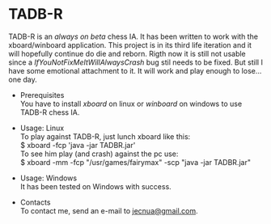 TADB-R
======

TADB-R is an _always on beta_ chess IA. It has been written to work with the
xboard/winboard application. This project is in its third life iteration and it
will hopefully continue do die and reborn. Rigth now it is still not usable
since a *IfYouNotFixMeItWillAlwaysCrash* bug stil needs to be fixed. But still I
 have some emotional attachment to it. It will work and play enough to lose...
 one day.

- Prerequisites    
You have to install _xboard_ on linux or _winboard_ on windows to use TADB-R 
chess IA.

- Usage: Linux    
To play against TADB-R, just lunch xboard like this:    
		$ xboard -fcp 'java -jar TADBR.jar'    
To see him play (and crash) against the pc use:    
		$ xboard -mm -fcp "/usr/games/fairymax" -scp "java -jar 
		TADBR.jar"

- Usage: Windows    
It has been tested on Windows with success.

- Contacts    
To contact me, send an e-mail to jecnua@gmail.com.

